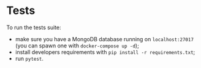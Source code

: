 
# Tests

To run the tests suite:

  - make sure you have a MongoDB database running on `localhost:27017` (you can
    spawn one with `docker-compose up -d`);
  - install developers requirements with `pip install -r requirements.txt`;
  - run `pytest`.
